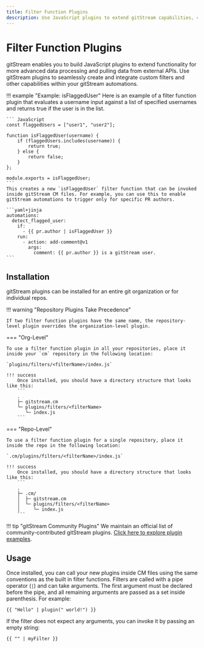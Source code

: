 ```yaml
---
title: Filter Function Plugins
description: Use JavaScript plugins to extend gitStream capabilities, connect gitStream to external APIs, and handle more advanced use cases.
---
```


# Filter Function Plugins

gitStream enables you to build JavaScript plugins to extend functionality for more advanced data processing and pulling data from external APIs. Use gitStream plugins to seamlessly create and integrate custom filters and other capabilities within your gitStream automations.

!!! example "Example: isFlaggedUser"
    Here is an example of a filter function plugin that evaluates a username input against a list of specified usernames and returns true if the user is in the list.

    ``` JavaScript
    const flaggedUsers = ["user1", "user2"];

    function isFlaggedUser(username) {
        if (flaggedUsers.includes(username)) {
            return true;
        } else {
            return false;
        }
    };

    module.exports = isFlaggedUser;
    ```
    This creates a new `isFlaggedUser` filter function that can be invoked inside gitStream CM files. For example, you can use this to enable gitStream automations to trigger only for specific PR authors.

    ```yaml+jinja
    automations:
      detect_flagged_user:
        if:
          - {{ pr.author | isFlaggedUser }}
        run:
          - action: add-comment@v1
            args:
              comment: {{ pr.author }} is a gitStream user.
    ```

## Installation

gitStream plugins can be installed for an entire git organization or for individual repos.

!!! warning "Repository Plugins Take Precedence"

    If two filter function plugins have the same name, the repository-level plugin overrides the organization-level plugin.

=== "Org-Level"

    To use a filter function plugin in all your repositories, place it inside your `cm` repository in the following location:

    `plugins/filters/<filterName>/index.js`

    !!! success
        Once installed, you should have a directory structure that looks like this:
        ```
        .
        ├─ gitstream.cm
        └─ plugins/filters/<filterName>
           └─ index.js
        ```

=== "Repo-Level"

    To use a filter function plugin for a single repository, place it inside the repo in the following location:

    `.cm/plugins/filters/<filterName>/index.js`

    !!! success
        Once installed, you should have a directory structure that looks like this:
        ```
        .
        ├─ .cm/
        │  ├─ gitstream.cm
        │  └─ plugins/filters/<filterName>
        │     └─ index.js
        ```

!!! tip "gitStream Community Plugins"
    We maintain an official list of community-contributed gitStream plugins. [Click here to explore plugin examples](/filter-function-plugins).

## Usage
Once installed, you can call your new plugins inside CM files using the same conventions as the built in filter functions.
Filters are called with a pipe operator (`|`) and can take arguments. The first argument must be declared before the pipe, and all remaining arguments are passed as a set inside parenthesis. For example:
```
{{ "Hello" | plugin(" world!") }}
```
If the filter does not expect any arguments, you can invoke it by passing an empty string:
```
{{ "" | myFilter }}
```
